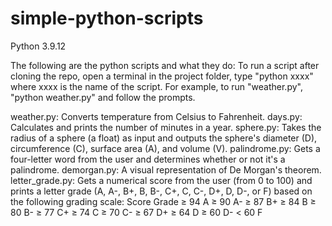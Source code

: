 # simple-python-scripts
Python 3.9.12

The following are the python scripts and what they do:
To run a script after cloning the repo, open a terminal in the project folder, type "python xxxx" 
where xxxx is the name of the script. For example, to run "weather.py", "python weather.py" and 
follow the prompts. 
 
weather.py: Converts temperature from Celsius to Fahrenheit.
days.py: Calculates and prints the number of minutes in a year.
sphere.py: Takes the radius of a sphere (a float) as input and outputs the sphere's diameter (D), 
circumference (C), surface area (A), and volume (V).
palindrome.py: Gets a four-letter word from the user and determines whether or not it's a 
palindrome.
demorgan.py: A visual representation of De Morgan's theorem.
letter_grade.py: Gets a numerical score from the user (from 0 to 100) and prints a letter grade 
(A, A-, B+, B, B-, C+, C, C-, D+, D, D-, or F) based on the following grading scale:
Score Grade
≥ 94 A
≥ 90 A-
≥ 87 B+
≥ 84 B
≥ 80 B-
≥ 77 C+
≥ 74 C
≥ 70 C-
≥ 67 D+
≥ 64 D
≥ 60 D-
< 60 F
